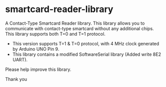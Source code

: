 # smartcard-reader-library

A Contact-Type Smartcard Reader library. This library allows you to communicate with contact-type smartcard without any additional chips. This library supports both T=0 and T=1 protocol.

* This version supports T=1 & T=0 protocol, with 4 MHz clock generated by Arduino UNO Pin 9.
* This library contains a modified SoftwareSerial library (Added write 8E2 UART).

Please help improve this library.

Thank you
